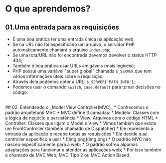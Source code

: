 # O que aprendemos?
## 01.Uma entrada para as requisições
* É uma boa prática ter uma entrada única na aplicação web;
* Se na URL não foi especificado um arquivo, o servidor PHP automaticamente chamará o arquivo `index.php`;
* Se uma rota/URL não foi encontrada devemos devolver o status HTTP 404;
* Também é boa prática usar URLs amigáveis (mais legíveis);
* PHP possui uma variável "super global" chamada `$_SERVER` que tem vários informações úteis sobre a requisição;
* Através dela podemos obter a URL: `$_SERVER['PATH_INFO']`;
* Podemos usar o comando `switch`, `case`, `default` para tomar decisões no código.
<br>
## 02. Entendendo o _Model View Controller(MVC)_
* Conhecemos o padrão arquitetural MVC
* MVC define 3 camadas:
* Modelo: Classes com a lógica de negócio e persistência
* View: Arquivos com o código HTML
* Controller: Classes que ligam o Model e View
* Vimos também que existe um FrontController (também chamado de Dispatcher)
* Ele representa a entrada da aplicação e recebe todas as requisições
* Ele decide qual controller específico a usar
* ![img.png](img.png)
* O padrão MVC não nasceu especificamente para a web;
* O padrão sofreu algumas adaptações para funcionar e atender as aplicações web;
* Por isso também é chamado de MVC Web, MVC Tipo 2 ou MVC Action Based.